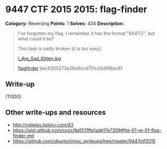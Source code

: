 # 9447 CTF 2015 2015: flag-finder

**Category:** Reversing
**Points:** 1
**Solves:** 434
**Description:**

> I've forgotten my flag. I remember it has the format "9447{<some string>}", but what could it be?
> 
> This task is sadly broken (it is too easy).
> 
> [I_Are_Sad_Kitten.jpg](./I_Are_Sad_Kitten.jpg)
> 
> [flagfinder](./flagfinder-bbc6305273a39e9ccd751c24df86ac61)  bbc6305273a39e9ccd751c24df86ac61


## Write-up

(TODO)

## Other write-ups and resources

* <http://rotiples.tistory.com/43>
* <https://gist.github.com/xyzz/9a5511ffa1ade17e7359#file-01-re-01-flag-finder-md>
* <https://github.com/ubuntor/misc_writeups/tree/master/9447ctf2015>
